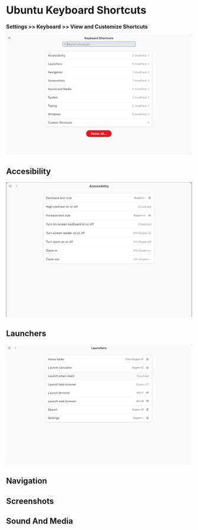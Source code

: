 # Ubuntu Keyboard Shortcuts

**Settings >> Keyboard >> View and Customize Shortcuts**

![Shortcuts](images/shortcuts.png)

## Accesibility

![Accesibility](images/accessibility.png)

## Launchers

![Launchers](images/launchers.png)

## Navigation

## Screenshots

## Sound And Media
